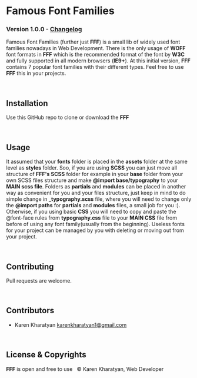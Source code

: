# Famous Font Families
### Version 1.0.0  -  [Changelog](CHANGELOG.md)

Famous Font Families (further just **FFF**) is a small lib of widely used font families nowadays in Web Development. There is the only usage of **WOFF** font formats in **FFF** which is the recommended format of the font by **W3C** and fully supported in all modern browsers (**IE9+**). At this initial version, **FFF** contains 7 popular font families with their different types.
Feel free to use **FFF** this in your projects.

&nbsp;
## Installation
Use this GitHub repo to clone or download the **FFF**

&nbsp;
## Usage
It assumed that your **fonts** folder is placed in the **assets** folder at the same level as **styles** folder. Soo, if you are using **SCSS** you can just move all structure of **FFF's SCSS** folder for example in your **base** folder from your own SCSS files structure and make **@import base/typography** to your **MAIN scss file**. Folders as **partials** and **modules** can be placed in another way as convenient for you and your files structure, just keep in mind to do simple change in **_typography.scss** file, where you will need to change only the **@import paths** for **partials** and **modules** files, a small job for you :). Otherwise, if you using basic **CSS** you will need to copy and paste the @font-face rules from **typography.css** file to your **MAIN CSS** file from before of using any font family(usually from the beginning). Useless fonts for your project can be managed by you with deleting or moving out from your project.

&nbsp;
## Contributing
Pull requests are welcome.

&nbsp;
## Contributors
- Karen Kharatyan <karenkharatyan1@gmail.com>

&nbsp;
## License & Copyrights
**FFF** is open and free to use
&nbsp;
© Karen Kharatyan, Web Developer